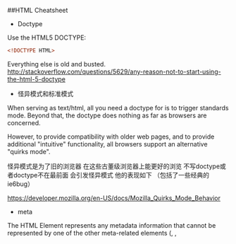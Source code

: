 ##HTML Cheatsheet

* Doctype

Use the HTML5 DOCTYPE:
```html
<!DOCTYPE HTML>
```

Everything else is old and busted.
http://stackoverflow.com/questions/5629/any-reason-not-to-start-using-the-html-5-doctype

* 怪异模式和标准模式

When serving as text/html, all you need a doctype for is to trigger standards mode. Beyond that, the doctype does nothing as far as browsers are concerned.

However, to provide compatibility with older web pages, and to provide additional "intuitive" functionality, all browsers support an alternative "quirks mode".

怪异模式是为了旧的浏览器 在这些古董级浏览器上能更好的浏览 不写doctype或者doctype不在最前面 会引发怪异模式 他的表现如下 （包括了一些经典的ie6bug）

https://developer.mozilla.org/en-US/docs/Mozilla_Quirks_Mode_Behavior

* meta

The HTML <meta> Element represents any metadata information that cannot be represented by one of the other meta-related elements (<base>, <link>, <script>, <style> or <title>).

1 charset

This attribute declares the character encoding used of the page. It can be locally overridden using the lang attribute on any element. 
Authors are encouraged to use UTF-8.
亲 使用utf-8编码吧 全球通用偶 别再用gb2312 苦恼的处理乱码问题了

```html
<meta charset='utf-8'>
```
2 http-equiv & content
This enumerated attribute defines the pragma that can alter servers and user-agents behavior

content-language 没用了 可以直接在html标签上加lang属性
content-type 没用了 直接用charset属性
X-UA-Compatible 这个好好说说
The X-UA-Compatible meta tag allows web authors to choose what version of Internet Explorer the page should be rendered as. IE11+ have changes to these modes. See IE11 note below.

Here are your options: (我们一般直接用edge)

"IE=edge"
"IE=10"
"IE=EmulateIE10"
"IE=9"
"IE=EmulateIE9"
"IE=8"
"IE=EmulateIE8"
"IE=7"
"IE=EmulateIE7"
"IE=5"
Edge mode tells Internet Explorer to display content in the highest mode available. With Internet Explorer 9, this is equivalent to IE9 mode. If a future release of Internet Explorer supported a higher compatibility mode, pages set to edge mode would appear in the highest mode supported by that version. Those same pages would still appear in IE9 mode when viewed with Internet Explorer 9.

```html
<meta http-equiv='X-UA-Compatible' content='IE=edge'>
```

3 name & content
This attribute defines the name of a document-level metadata. 
一些有关seo的东西 author description keywords 

```html
<meta name='author' content='vikingmute'>
```

4 viewport
which gives hints about the size of the initial size of the viewport. This pragma is used by several mobile devices only.
Mobile browsers like Fennec render pages in a virtual "window" (the viewport), usually wider than the screen, so they don't need to squeeze every page layout into a tiny window (which would break many non-mobile-optimized sites). Users can pan and zoom to see different areas of the page. 最基本的viewport选项

```html
<meta name="viewport" content="width=device-width, initial-scale=1">
```

width 属性决定视窗的宽度 你可以把他确定一个值 比如320 也可以直接使用device-width，根据不同的机器自动选择宽度 关于设备的宽度 可以查看这个网址  http://viewportsizes.com/
initial-scale 控制用户第一次加载进页面的zoom等级 
maximum-scale 当这个属性设置成1的时候 可以禁止用户放大页面



